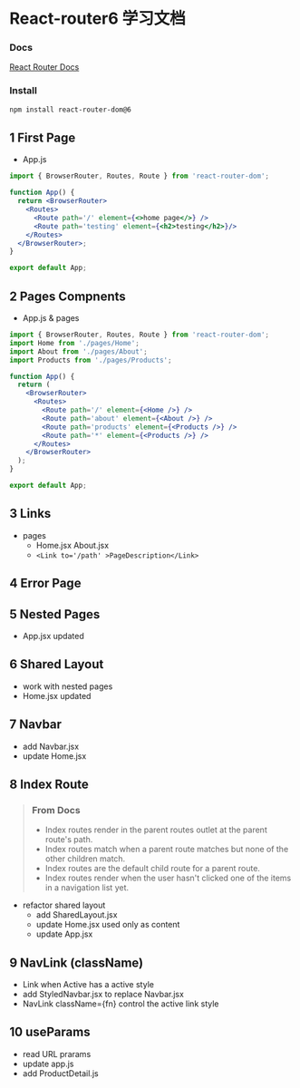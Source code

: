 # React-router6 学习文档

### Docs

[React Router Docs](https://reactrouter.com/docs/en/v6/getting-started/overview)

### Install

```sh
npm install react-router-dom@6
```

## 1 First Page

- App.js

```jsx
import { BrowserRouter, Routes, Route } from 'react-router-dom';

function App() {
  return <BrowserRouter>
    <Routes>
      <Route path='/' element={<>home page</>} />
      <Route path='testing' element={<h2>testing</h2>}/>
    </Routes>
  </BrowserRouter>;
}

export default App;
```

## 2 Pages Compnents

- App.js & pages

```jsx
import { BrowserRouter, Routes, Route } from 'react-router-dom';
import Home from './pages/Home';
import About from './pages/About';
import Products from './pages/Products';

function App() {
  return (
    <BrowserRouter>
      <Routes>
        <Route path='/' element={<Home />} />
        <Route path='about' element={<About />} />
        <Route path='products' element={<Products />} />
        <Route path='*' element={<Products />} />
      </Routes>
    </BrowserRouter>
  );
}

export default App;
```

## 3 Links

- pages
  - Home.jsx About.jsx
  - `<Link to='/path' >PageDescription</Link>`

## 4 Error Page

## 5 Nested Pages

- App.jsx updated

## 6 Shared Layout

- work with nested pages
- Home.jsx updated

## 7 Navbar

- add Navbar.jsx
- update Home.jsx

## 8 Index Route

> ### From Docs
> - Index routes render in the parent routes outlet at the parent route's path.
> - Index routes match when a parent route matches but none of the other children match.
> - Index routes are the default child route for a parent route.
> - Index routes render when the user hasn't clicked one of the items in a navigation list yet.

- refactor shared layout
  - add SharedLayout.jsx
  - update Home.jsx used only as content
  - update App.jsx

## 9 NavLink (className)

- Link when Active has a active style
- add StyledNavbar.jsx to replace Navbar.jsx
- NavLink className={fn} control the active link style

## 10 useParams

- read URL prarams
- update app.js 
- add ProductDetail.js